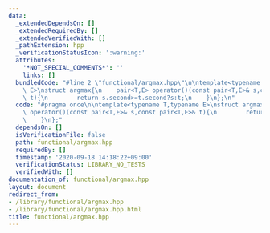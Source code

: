 ```yaml
---
data:
  _extendedDependsOn: []
  _extendedRequiredBy: []
  _extendedVerifiedWith: []
  _pathExtension: hpp
  _verificationStatusIcon: ':warning:'
  attributes:
    '*NOT_SPECIAL_COMMENTS*': ''
    links: []
  bundledCode: "#line 2 \"functional/argmax.hpp\"\n\ntemplate<typename T,typename\
    \ E>\nstruct argmax{\n    pair<T,E> operator()(const pair<T,E>& s,const pair<T,E>&\
    \ t){\n        return s.second>=t.second?s:t;\n    }\n};\n"
  code: "#pragma once\n\ntemplate<typename T,typename E>\nstruct argmax{\n    pair<T,E>\
    \ operator()(const pair<T,E>& s,const pair<T,E>& t){\n        return s.second>=t.second?s:t;\n\
    \    }\n};"
  dependsOn: []
  isVerificationFile: false
  path: functional/argmax.hpp
  requiredBy: []
  timestamp: '2020-09-18 14:18:22+09:00'
  verificationStatus: LIBRARY_NO_TESTS
  verifiedWith: []
documentation_of: functional/argmax.hpp
layout: document
redirect_from:
- /library/functional/argmax.hpp
- /library/functional/argmax.hpp.html
title: functional/argmax.hpp
---
```

